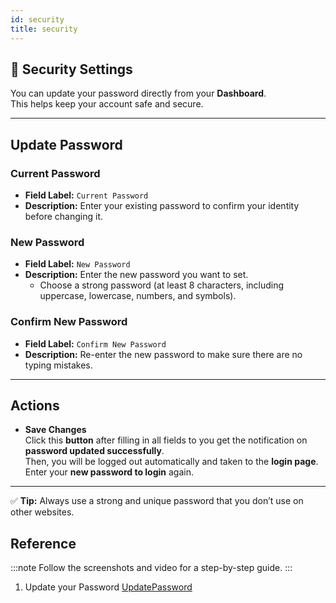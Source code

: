 ```yaml
---
id: security
title: security
---
```



## 🔐 Security Settings

You can update your password directly from your **Dashboard**.  
This helps keep your account safe and secure.

---

## Update Password

### Current Password  
- **Field Label:** `Current Password`  
- **Description:** Enter your existing password to confirm your identity before changing it.

### New Password  
- **Field Label:** `New Password`  
- **Description:** Enter the new password you want to set.  
  - Choose a strong password (at least 8 characters, including uppercase, lowercase, numbers, and symbols).

### Confirm New Password  
- **Field Label:** `Confirm New Password`  
- **Description:** Re-enter the new password to make sure there are no typing mistakes.  

---

## Actions

- **Save Changes**  
  Click this **button** after filling in all fields to you get the notification on **password updated successfully**.  
  Then, you will be logged out automatically and taken to the **login page**. Enter your **new password to login** again.

---

✅ **Tip:** Always use a strong and unique password that you don’t use on other websites.


## Reference 
:::note
Follow the screenshots and video for a step-by-step guide.
:::

1. Update your Password
[UpdatePassword](/img/updatepassword.png)


